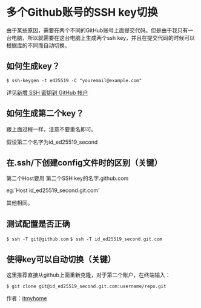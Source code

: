 # 多个Github账号的SSH key切换

由于某些原因，需要在两个不同的GitHub账号上面提交代码。但是由于我只有一台电脑，所以就需要在这台电脑上生成两个ssh key，并且在提交代码的时候可以根据库的不同而自动切换。

## 如何生成key？

`$ ssh-keygen -t ed25519 -C "youremail@example.com"`

详见[新增 SSH 密钥到 GitHub 帐户](https://docs.github.com/cn/github/authenticating-to-github/connecting-to-github-with-ssh/adding-a-new-ssh-key-to-your-github-account)

## 如何生成第二个key？

跟上面过程一样，注意不要重名即可。

假设第二个名字为id_ed25519_second

## 在.ssh/下创建config文件时的区别（关键）

第二个Host要用 第二个SSH key的名字.github.com

eg:`Host id_ed25519_second.git.com'

其他相同。

## 测试配置是否正确

`$ ssh -T git@github.com`
`$ ssh -T id_ed25519_second.git.com`

## 使得key可以自动切换（关键）

这里推荐直接从github上面重新克隆，对于第二个账户，在终端输入：

`$ git clone git@id_ed25519_second.git.com:username/repo.git`

作者：[itmyhome](https://blog.csdn.net/itmyhome1990)